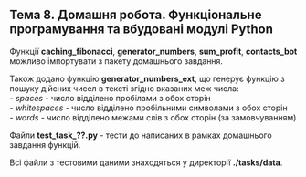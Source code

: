 ## Тема 8. Домашня робота. Функціональне програмування та вбудовані модулі Python

Функції **caching_fibonacci**, **generator_numbers**, **sum_profit**, **contacts_bot** можливо імпортувати з пакету домашнього завдання.  

Також додано функцію **generator_numbers_ext**, що генерує функцію з пошуку дійсних чисел в тексті згідно вказаних меж числа:  
*- spaces* - число відділено пробілами з обох сторін  
*- whitespaces* - число відділено пробільними символами з обох сторін  
*- words* - число відділено межами слів з обох сторін (за замовчуванням)  


Файли **test_task_??.py** - тести до написаних в рамках домашнього завдання функцій.  

Всі файли з тестовими даними знаходяться у директорії **./tasks/data**.
